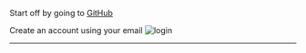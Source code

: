 Start off by going to  [GitHub](https://github.com)

Create an account using your email
![login]()

***


